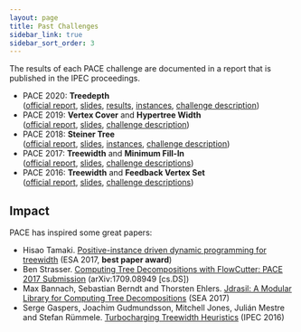 ```yaml
---
layout: page
title: Past Challenges
sidebar_link: true
sidebar_sort_order: 3
---
```


The results of each PACE challenge are documented in a report that is published in the IPEC proceedings.
- PACE 2020: **Treedepth**<br/>
  ([official report](https://doi.org/10.4230/LIPIcs.IPEC.2020.37),
  [slides](/2020/slides.pdf),
  [results](/2020/results/), 
  [instances](https://github.com/lkowalik/Treedepth-PACE-2020-instances), 
  [challenge description](/2020/))
- PACE 2019: **Vertex Cover** and **Hypertree Width**<br/>
  ([official report](https://doi.org/10.4230/LIPIcs.IPEC.2019.25),
  [slides](/files/PACE19-slides.pdf),
  [challenge description](/2019/))
- PACE 2018: **Steiner Tree**<br/>
  ([official report](https://doi.org/10.4230/LIPIcs.IPEC.2018.26),
  [slides](/files/PACE18-slides.pdf),
  [instances](https://github.com/PACE-challenge/SteinerTree-PACE-2018-instances),
  [challenge description](/2018/))
- PACE 2017: **Treewidth** and **Minimum Fill-In**<br/>
  ([official report](https://doi.org/10.4230/LIPIcs.IPEC.2017.30), [slides](/files/PACE17-slides.pdf), [challenge descriptions](/2017/))
- PACE 2016: **Treewidth** and **Feedback Vertex Set**<br/>
  ([official report](https://doi.org/10.4230/LIPIcs.IPEC.2016.30), [slides](/files/PACE16-slides.pdf), [challenge descriptions](/2016/))

## Impact

PACE has inspired some great papers:

- Hisao Tamaki. [Positive-instance driven dynamic programming for treewidth](https://dx.doi.org/10.4230/LIPIcs.ESA.2017.68) (ESA 2017, **best paper award**)
- Ben Strasser. [Computing Tree Decompositions with FlowCutter: PACE 2017 Submission](https://arxiv.org/abs/1709.08949) (arXiv:1709.08949 [cs.DS])
- Max Bannach, Sebastian Berndt and Thorsten Ehlers. [Jdrasil: A Modular Library for Computing Tree Decompositions](https://dx.doi.org/10.4230/LIPIcs.SEA.2017.28) (SEA 2017)
- Serge Gaspers, Joachim Gudmundsson, Mitchell Jones, Julián Mestre and Stefan Rümmele. [Turbocharging Treewidth Heuristics](https://dx.doi.org/10.4230/LIPIcs.IPEC.2016.13) (IPEC 2016)
